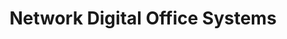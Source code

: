 ---
title: "Network Digital Office Systems"
url: /fairfield/network-digital-office-systems/
shop: copyshop
---